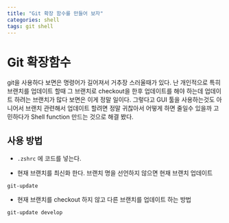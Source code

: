 ```yaml
---
title: "Git 확장 함수를 만들어 보자"
categories: shell
tags: git shell
---
```


# Git 확장함수

git을 사용하다 보면은 명령어가 길어져서 거추장 스러울때가 있다. 
난 개인적으로 특히 브랜치를 업데이트 할때 그 브랜치로 checkout을 한후 업데이트를 해야 하는데
업데이트 하려는 브랜치가 많다 보면은 이게 정말 일이다. 
그렇다고 GUI 툴을 사용하는것도 아니어서 브랜치 관련해서 업데이트 할려면 정말 귀찮아서 어떻게 하면
줄일수 있을까 고민하다가 Shell function 만드는 것으로 해결 봤다.

## 사용 방법

* `.zshrc` 에 코드를 넣는다.
<script src="https://gist.github.com/daejoon/a05347f454ee63a13049c7b36c1b735a.js"></script>

* 현재 브랜치를 최신화 한다. 브랜치 명을 선언하지 않으면 현재 브랜치 업데이트
```shell
git-update
```
* 현재 브랜치를 checkout 하지 않고 다른 브랜치를 업데이트 하는 방법
```shell
git-update develop
```
